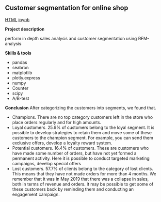 Customer segmentation for online shop
-------------------------------------

[HTML](https://github.com/annashabanova/Portfolio/blob/e3ca88e935612e19c2c6d6f1876836e9f75d0d3f/Ecom/final-8671d3bf-143f-48e9-b84f-c23639b8d119.html)
[ipynb](https://github.com/annashabanova/Portfolio/blob/6a437b9252f82ad128869055232f222ce66f5950/Ecom/ecom-engl-pic.ipynb)

**Project description**

perform in depth sales analysis and customer segmentation using RFM-analysis

**Skills & tools**
- pandas
- seabron
- matplotlib
- plotly.express
- numpy
- Counter
- scipy
- A/B-test

**Conclusion**
After categorizing the customers into segments, we found that.
- Champions. There are no top category customers left in the store who place orders regularly and for high amounts.
- Loyal customers. 25.9% of customers belong to the loyal segment. It is possible to develop strategies to retain them and move some of these customers to the champion segment. For example, you can send them exclusive offers, develop a loyalty reward system.
- Potential customers. 16.4% of customers. These are customers who have made some number of orders, but have not yet formed a permanent activity. Here it is possible to conduct targeted marketing campaigns, develop special offers
- Lost customers. 57.7% of clients belong to the category of lost clients. This means that they have not made orders for more than 4 months. We remember that it was in May 2019 that there was a collapse in sales, both in terms of revenue and orders. It may be possible to get some of these customers back by reminding them and conducting an engagement campaign.
